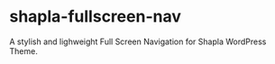 # shapla-fullscreen-nav
A stylish and lighweight Full Screen Navigation for Shapla WordPress Theme.
